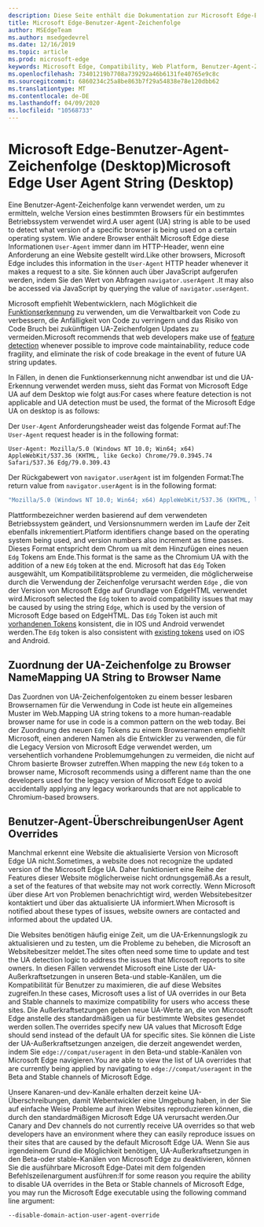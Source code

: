 ```yaml
---
description: Diese Seite enthält die Dokumentation zur Microsoft Edge-Benutzer-Agent-Zeichenfolge.
title: Microsoft Edge-Benutzer-Agent-Zeichenfolge
author: MSEdgeTeam
ms.author: msedgedevrel
ms.date: 12/16/2019
ms.topic: article
ms.prod: microsoft-edge
keywords: Microsoft Edge, Compatibility, Web Platform, Benutzer-Agent-Zeichenfolge, UA-Zeichenfolge, UA-Überschreibungen
ms.openlocfilehash: 73401219b7708a739292a46b6131fe40765e9c8c
ms.sourcegitcommit: 6860234c25a8be863b7f29a54838e78e120dbb62
ms.translationtype: MT
ms.contentlocale: de-DE
ms.lasthandoff: 04/09/2020
ms.locfileid: "10568733"
---
```

# <span data-ttu-id="e03ce-104">Microsoft Edge-Benutzer-Agent-Zeichenfolge (Desktop)</span><span class="sxs-lookup"><span data-stu-id="e03ce-104">Microsoft Edge User Agent String (Desktop)</span></span>  

<span data-ttu-id="e03ce-105">Eine Benutzer-Agent-Zeichenfolge kann verwendet werden, um zu ermitteln, welche Version eines bestimmten Browsers für ein bestimmtes Betriebssystem verwendet wird.</span><span class="sxs-lookup"><span data-stu-id="e03ce-105">A user agent \(UA\) string is able to be used to detect what version of a specific browser is being used on a certain operating system.</span></span>  <span data-ttu-id="e03ce-106">Wie andere Browser enthält Microsoft Edge diese Informationen `User-Agent` immer dann im HTTP-Header, wenn eine Anforderung an eine Website gestellt wird.</span><span class="sxs-lookup"><span data-stu-id="e03ce-106">Like other browsers, Microsoft Edge includes this information in the `User-Agent` HTTP header whenever it makes a request to a site.</span></span>  <span data-ttu-id="e03ce-107">Sie können auch über JavaScript aufgerufen werden, indem Sie den Wert von Abfragen `navigator.userAgent` .</span><span class="sxs-lookup"><span data-stu-id="e03ce-107">It may also be accessed via JavaScript by querying the value of `navigator.userAgent`.</span></span>  

<span data-ttu-id="e03ce-108">Microsoft empfiehlt Webentwicklern, nach Möglichkeit die [Funktionserkennung](https://developer.mozilla.org/docs/Learn/Tools_and_testing/Cross_browser_testing/Feature_detection) zu verwenden, um die Verwaltbarkeit von Code zu verbessern, die Anfälligkeit von Code zu verringern und das Risiko von Code Bruch bei zukünftigen UA-Zeichenfolgen Updates zu vermeiden.</span><span class="sxs-lookup"><span data-stu-id="e03ce-108">Microsoft recommends that web developers make use of [feature detection](https://developer.mozilla.org/docs/Learn/Tools_and_testing/Cross_browser_testing/Feature_detection) whenever possible to improve code maintainability, reduce code fragility, and eliminate the risk of code breakage in the event of future UA string updates.</span></span>  

<span data-ttu-id="e03ce-109">In Fällen, in denen die Funktionserkennung nicht anwendbar ist und die UA-Erkennung verwendet werden muss, sieht das Format von Microsoft Edge UA auf dem Desktop wie folgt aus:</span><span class="sxs-lookup"><span data-stu-id="e03ce-109">For cases where feature detection is not applicable and UA detection must be used, the format of the Microsoft Edge UA on desktop is as follows:</span></span>

<span data-ttu-id="e03ce-110">Der `User-Agent` Anforderungsheader weist das folgende Format auf:</span><span class="sxs-lookup"><span data-stu-id="e03ce-110">The `User-Agent` request header is in the following format:</span></span>

```http
User-Agent: Mozilla/5.0 (Windows NT 10.0; Win64; x64) AppleWebKit/537.36 (KHTML, like Gecko) Chrome/79.0.3945.74 Safari/537.36 Edg/79.0.309.43
``` 

<span data-ttu-id="e03ce-111">Der Rückgabewert von `navigator.userAgent` ist im folgenden Format:</span><span class="sxs-lookup"><span data-stu-id="e03ce-111">The return value from `navigator.userAgent` is in the following format:</span></span>

```javascript
"Mozilla/5.0 (Windows NT 10.0; Win64; x64) AppleWebKit/537.36 (KHTML, like Gecko) Chrome/79.0.3945.74 Safari/537.36 Edg/79.0.309.43"
```  

<span data-ttu-id="e03ce-112">Plattformbezeichner werden basierend auf dem verwendeten Betriebssystem geändert, und Versionsnummern werden im Laufe der Zeit ebenfalls inkrementiert.</span><span class="sxs-lookup"><span data-stu-id="e03ce-112">Platform identifiers change based on the operating system being used, and version numbers also increment as time passes.</span></span>  <span data-ttu-id="e03ce-113">Dieses Format entspricht dem Chrom ua mit dem Hinzufügen eines neuen `Edg` Tokens am Ende.</span><span class="sxs-lookup"><span data-stu-id="e03ce-113">This format is the same as the Chromium UA with the addition of a new `Edg` token at the end.</span></span>  <span data-ttu-id="e03ce-114">Microsoft hat das `Edg` Token ausgewählt, um Kompatibilitätsprobleme zu vermeiden, die möglicherweise durch die Verwendung der Zeichenfolge verursacht werden `Edge` , die von der Version von Microsoft Edge auf Grundlage von EdgeHTML verwendet wird.</span><span class="sxs-lookup"><span data-stu-id="e03ce-114">Microsoft selected the `Edg` token to avoid compatibility issues that may be caused by using the string `Edge`, which is used by the version of Microsoft Edge based on EdgeHTML.</span></span>  <span data-ttu-id="e03ce-115">Das `Edg` Token ist auch mit [vorhandenen Tokens](https://blogs.windows.com/msedgedev/2017/10/05/microsoft-edge-ios-android-developer/) konsistent, die in IOS und Android verwendet werden.</span><span class="sxs-lookup"><span data-stu-id="e03ce-115">The `Edg` token is also consistent with [existing tokens](https://blogs.windows.com/msedgedev/2017/10/05/microsoft-edge-ios-android-developer/) used on iOS and Android.</span></span>

## <span data-ttu-id="e03ce-116">Zuordnung der UA-Zeichenfolge zu Browser Name</span><span class="sxs-lookup"><span data-stu-id="e03ce-116">Mapping UA String to Browser Name</span></span>
<span data-ttu-id="e03ce-117">Das Zuordnen von UA-Zeichenfolgentoken zu einem besser lesbaren Browsernamen für die Verwendung in Code ist heute ein allgemeines Muster im Web.</span><span class="sxs-lookup"><span data-stu-id="e03ce-117">Mapping UA string tokens to a more human-readable browser name for use in code is a common pattern on the web today.</span></span> <span data-ttu-id="e03ce-118">Bei der Zuordnung des neuen `Edg` Tokens zu einem Browsernamen empfiehlt Microsoft, einen anderen Namen als die Entwickler zu verwenden, die für die Legacy Version von Microsoft Edge verwendet werden, um versehentlich vorhandene Problemumgehungen zu vermeiden, die nicht auf Chrom basierte Browser zutreffen.</span><span class="sxs-lookup"><span data-stu-id="e03ce-118">When mapping the new `Edg` token to a browser name, Microsoft recommends using a different name than the one developers used for the legacy version of Microsoft Edge to avoid accidentally applying any legacy workarounds that are not applicable to Chromium-based browsers.</span></span>

## <span data-ttu-id="e03ce-119">Benutzer-Agent-Überschreibungen</span><span class="sxs-lookup"><span data-stu-id="e03ce-119">User Agent Overrides</span></span>  

<span data-ttu-id="e03ce-120">Manchmal erkennt eine Website die aktualisierte Version von Microsoft Edge UA nicht.</span><span class="sxs-lookup"><span data-stu-id="e03ce-120">Sometimes, a website does not recognize the updated version of the Microsoft Edge UA.</span></span>  <span data-ttu-id="e03ce-121">Daher funktioniert eine Reihe der Features dieser Website möglicherweise nicht ordnungsgemäß.</span><span class="sxs-lookup"><span data-stu-id="e03ce-121">As a result, a set of the features of that website may not work correctly.</span></span>  <span data-ttu-id="e03ce-122">Wenn Microsoft über diese Art von Problemen benachrichtigt wird, werden Websitebesitzer kontaktiert und über das aktualisierte UA informiert.</span><span class="sxs-lookup"><span data-stu-id="e03ce-122">When Microsoft is notified about these types of issues, website owners are contacted and informed about the updated UA.</span></span>  

<span data-ttu-id="e03ce-123">Die Websites benötigen häufig einige Zeit, um die UA-Erkennungslogik zu aktualisieren und zu testen, um die Probleme zu beheben, die Microsoft an Websitebesitzer meldet.</span><span class="sxs-lookup"><span data-stu-id="e03ce-123">The sites often need some time to update and test the UA detection logic to address the issues that Microsoft reports to site owners.</span></span>  <span data-ttu-id="e03ce-124">In diesen Fällen verwendet Microsoft eine Liste der UA-Außerkraftsetzungen in unseren Beta-und stable-Kanälen, um die Kompatibilität für Benutzer zu maximieren, die auf diese Websites zugreifen.</span><span class="sxs-lookup"><span data-stu-id="e03ce-124">In these cases, Microsoft uses a list of UA overrides in our Beta and Stable channels to maximize compatibility for users who access these sites.</span></span>  <span data-ttu-id="e03ce-125">Die Außerkraftsetzungen geben neue UA-Werte an, die von Microsoft Edge anstelle des standardmäßigen ua für bestimmte Websites gesendet werden sollen.</span><span class="sxs-lookup"><span data-stu-id="e03ce-125">The overrides specify new UA values that Microsoft Edge should send instead of the default UA for specific sites.</span></span>  <span data-ttu-id="e03ce-126">Sie können die Liste der UA-Außerkraftsetzungen anzeigen, die derzeit angewendet werden, indem Sie `edge://compat/useragent` in den Beta-und stable-Kanälen von Microsoft Edge navigieren.</span><span class="sxs-lookup"><span data-stu-id="e03ce-126">You are able to view the list of UA overrides that are currently being applied by navigating to `edge://compat/useragent` in the Beta and Stable channels of Microsoft Edge.</span></span> 

<span data-ttu-id="e03ce-127">Unsere Kanaren-und dev-Kanäle erhalten derzeit keine UA-Überschreibungen, damit Webentwickler eine Umgebung haben, in der Sie auf einfache Weise Probleme auf ihren Websites reproduzieren können, die durch den standardmäßigen Microsoft Edge UA verursacht werden.</span><span class="sxs-lookup"><span data-stu-id="e03ce-127">Our Canary and Dev channels do not currently receive UA overrides so that web developers have an environment where they can easily reproduce issues on their sites that are caused by the default Microsoft Edge UA.</span></span>  <span data-ttu-id="e03ce-128">Wenn Sie aus irgendeinem Grund die Möglichkeit benötigen, UA-Außerkraftsetzungen in den Beta-oder stable-Kanälen von Microsoft Edge zu deaktivieren, können Sie die ausführbare Microsoft Edge-Datei mit dem folgenden Befehlszeilenargument ausführen:</span><span class="sxs-lookup"><span data-stu-id="e03ce-128">If for some reason you require the ability to disable UA overrides in the Beta or Stable channels of Microsoft Edge, you may run the Microsoft Edge executable using the following command line argument:</span></span>  

```shell
--disable-domain-action-user-agent-override
```  
